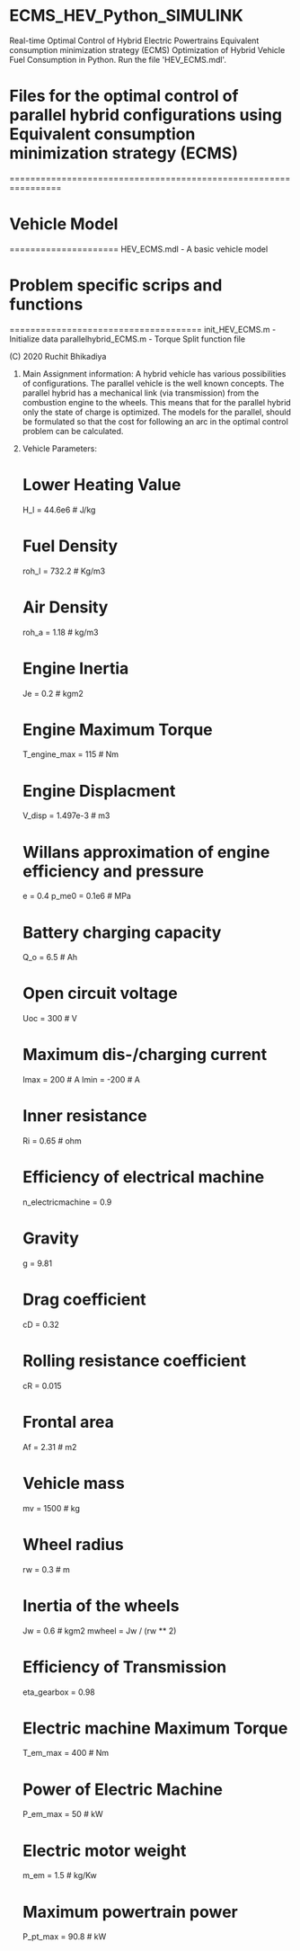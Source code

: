 # ECMS_HEV_Python_SIMULINK

Real-time Optimal Control of Hybrid Electric Powertrains
Equivalent consumption minimization strategy (ECMS) Optimization of Hybrid Vehicle Fuel Consumption in Python. 
Run the file 'HEV_ECMS.mdl'.

# Files for the optimal control of parallel hybrid configurations using Equivalent consumption minimization strategy (ECMS)
 ================================================================

# Vehicle Model
 =====================
 HEV_ECMS.mdl      - A basic vehicle model

# Problem specific scrips and functions
 =====================================
 init_HEV_ECMS.m    - Initialize data
 parallelhybrid_ECMS.m - Torque Split function file

(C) 2020 Ruchit Bhikadiya
 
1. Main Assignment information:
A hybrid vehicle has various possibilities of configurations. The parallel vehicle is the 
well known concepts. The parallel hybrid has a mechanical link (via transmission) from the combustion 
engine to the wheels. This means that for the parallel hybrid only the state of charge is optimized.
The models for the parallel, should be formulated so that the cost for following an arc in 
the optimal control problem can be calculated.

2. Vehicle Parameters:
    # Lower Heating Value
    H_l = 44.6e6  # J/kg

    # Fuel Density
    roh_l = 732.2  # Kg/m3

    # Air Density
    roh_a = 1.18  # kg/m3

    # Engine Inertia
    Je = 0.2  # kgm2

    # Engine Maximum Torque
    T_engine_max = 115  # Nm

    # Engine Displacment
    V_disp = 1.497e-3  # m3

    # Willans approximation of engine efficiency and pressure
    e = 0.4
    p_me0 = 0.1e6  # MPa

    # Battery charging capacity
    Q_o = 6.5  # Ah

    # Open circuit voltage
    Uoc = 300  # V

    # Maximum dis-/charging current
    Imax = 200  # A
    Imin = -200  # A

    # Inner resistance
    Ri = 0.65  # ohm

    # Efficiency of electrical machine
    n_electricmachine = 0.9

    # Gravity
    g = 9.81

    # Drag coefficient
    cD = 0.32

    # Rolling resistance coefficient
    cR = 0.015

    # Frontal area
    Af = 2.31  # m2

    # Vehicle mass
    mv = 1500  # kg

    # Wheel radius
    rw = 0.3  # m

    # Inertia of the wheels
    Jw = 0.6  # kgm2
    mwheel = Jw / (rw ** 2)

    # Efficiency of Transmission
    eta_gearbox = 0.98

    # Electric machine Maximum Torque
    T_em_max = 400  # Nm

    # Power of Electric Machine
    P_em_max = 50  # kW

    # Electric motor weight
    m_em = 1.5  # kg/Kw

    # Maximum powertrain power
    P_pt_max = 90.8  # kW
